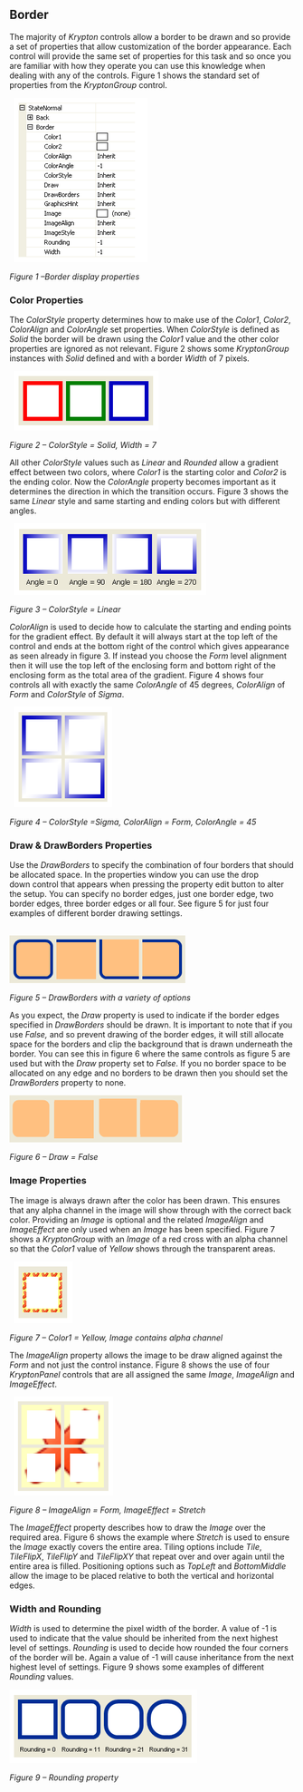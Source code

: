 ## Border

The majority of *Krypton* controls allow a border to be drawn and so provide a
set of properties that allow customization of the border appearance. Each
control will provide the same set of properties for this task and so once you
are familiar with how they operate you can use this knowledge when dealing with
any of the controls. Figure 1 shows the standard set of properties from the
*KryptonGroup* control.

 
![*Figure 1 –Border display properties*](images/BorderProperties.png)

*Figure 1 –Border display properties*

### Color Properties

The *ColorStyle* property determines how to make use of the *Color1*, *Color2*,
*ColorAlign* and *ColorAngle* set properties. When *ColorStyle* is defined as
*Solid* the border will be drawn using the *Color1* value and the other color
properties are ignored as not relevant. Figure 2 shows some *KryptonGroup*
instances with *Solid* defined and with a border *Width* of 7 pixels.

 
![*Figure 2 – ColorStyle = Solid, Width = 7*](images/BorderSolid.png)

*Figure 2 – ColorStyle = Solid, Width = 7*

All other *ColorStyle* values such as *Linear* and *Rounded* allow a gradient
effect between two colors, where *Color1* is the starting color and *Color2* is
the ending color. Now the *ColorAngle* property becomes important as it
determines the direction in which the transition occurs. Figure 3 shows the same
*Linear* style and same starting and ending colors but with different angles.

 
![*Figure 3 – ColorStyle = Linear*](images/BorderAngle.png)

*Figure 3 – ColorStyle = Linear*

*ColorAlign* is used to decide how to calculate the starting and ending points
for the gradient effect. By default it will always start at the top left of the
control and ends at the bottom right of the control which gives appearance as
seen already in figure 3. If instead you choose the *Form* level alignment then
it will use the top left of the enclosing form and bottom right of the enclosing
form as the total area of the gradient. Figure 4 shows four controls all with
exactly the same *ColorAngle* of 45 degrees, *ColorAlign* of *Form* and
*ColorStyle* of *Sigma*.

 
![*Figure 4 – ColorStyle =Sigma, ColorAlign = Form, ColorAngle = 45*](images/BorderAlign.png)

*Figure 4 – ColorStyle =Sigma, ColorAlign = Form, ColorAngle = 45*

### Draw & DrawBorders Properties
  
Use the *DrawBorders* to specify the combination of four borders that should be
allocated space. In the properties window you can use the drop down control that
appears when pressing the property edit button to alter the setup. You
can specify no border edges, just one border edge, two border edges, three
border edges or all four. See figure 5 for just four examples of different
border drawing settings.  
  
   
![*Figure 5 – DrawBorders with a variety of options*](images/BackgroundBorders1.png)

*Figure 5 – DrawBorders with a variety of options*  
  
As you expect, the *Draw* property is used to indicate if the border edges
specified in *DrawBorders* should be drawn. It is important to note that if you
use *False,* and so prevent drawing of the border edges, it will still allocate
space for the borders and clip the background that is drawn underneath the
border. You can see this in figure 6 where the same controls as figure 5 are
used but with the *Draw* property set to *False*. If you no border space to be
allocated on any edge and no borders to be drawn then you should set the
*DrawBorders* property to none.  

![*Figure 6 – Draw = False*](images/BackgroundBorders2.png)
  
*Figure 6 – Draw = False*

### Image Properties

The image is always drawn after the color has been drawn. This ensures that any
alpha channel in the image will show through with the correct back color.
Providing an *Image* is optional and the related *ImageAlign* and *ImageEffect*
are only used when an *Image* has been specified. Figure 7 shows a
*KryptonGroup* with an *Image* of a red cross with an alpha channel so that the
*Color1* value of *Yellow* shows through the transparent areas.

 
![*Figure 7 – Color1 = Yellow, Image contains alpha channel*](images/BorderImage.png)

*Figure 7 – Color1 = Yellow, Image contains alpha channel*

The *ImageAlign* property allows the image to be draw aligned against the *Form*
and not just the control instance. Figure 8 shows the use of four *KryptonPanel*
controls that are all assigned the same *Image*, *ImageAlign* and *ImageEffect*.

 
![*Figure 8 – ImageAlign = Form, ImageEffect = Stretch*](images/BorderEffect.png)

*Figure 8 – ImageAlign = Form, ImageEffect = Stretch*


The *ImageEffect* property describes how to draw the *Image* over the required
area. Figure 6 shows the example where *Stretch* is used to ensure the *Image*
exactly covers the entire area. Tiling options include *Tile*, *TileFlipX*,
*TileFlipY* and *TileFlipXY* that repeat over and over again until the entire
area is filled. Positioning options such as *TopLeft* and *BottomMiddle* allow
the image to be placed relative to both the vertical and horizontal edges.

### Width and Rounding

*Width* is used to determine the pixel width of the border. A value of -1 is
used to indicate that the value should be inherited from the next highest level
of settings. *Rounding* is used to decide how rounded the four corners of the
border will be. Again a value of -1 will cause inheritance from the next highest
level of settings. Figure 9 shows some examples of different *Rounding* values.

![*Figure 9 – Rounding property*](images/BorderRounding.png)

*Figure 9 – Rounding property*

